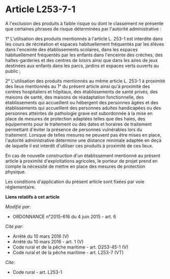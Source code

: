 # Article L253-7-1

A l'exclusion des produits à faible risque ou dont le classement ne présente que certaines phrases de risque déterminées par
l'autorité administrative : 

1° L'utilisation des produits mentionnés à l'article L. 253-1 est interdite dans les cours de récréation et espaces
habituellement fréquentés par les élèves dans l'enceinte des établissements scolaires, dans les espaces habituellement
fréquentés par les enfants dans l'enceinte des crèches, des haltes-garderies et des centres de loisirs ainsi que dans les
aires de jeux destinées aux enfants dans les parcs, jardins et espaces verts ouverts au public ; 

2° L'utilisation des produits mentionnés au même article L. 253-1 à proximité des lieux mentionnés au 1° du présent article
ainsi qu'à proximité des centres hospitaliers et hôpitaux, des établissements de santé privés, des maisons de santé, des
maisons de réadaptation fonctionnelle, des établissements qui accueillent ou hébergent des personnes âgées et des
établissements qui accueillent des personnes adultes handicapées ou des personnes atteintes de pathologie grave est
subordonnée à la mise en place de mesures de protection adaptées telles que des haies, des équipements pour le traitement ou
des dates et horaires de traitement permettant d'éviter la présence de personnes vulnérables lors du traitement. Lorsque de
telles mesures ne peuvent pas être mises en place, l'autorité administrative détermine une distance minimale adaptée en deçà
de laquelle il est interdit d'utiliser ces produits à proximité de ces lieux. 

En cas de nouvelle construction d'un établissement mentionné au présent article à proximité d'exploitations agricoles, le
porteur de projet prend en compte la nécessité de mettre en place des mesures de protection physique. 

Les conditions d'application du présent article sont fixées par voie réglementaire.

**Liens relatifs à cet article**

_Modifié par_:

  - ORDONNANCE n°2015-616 du 4 juin 2015 - art. 6

_Cité par_:

  - Arrêté du 10 mars 2016 (V)
  - Arrêté du 10 mars 2016 - art. 1 (V)
  - Code rural et de la pêche maritime - art. D253-45-1 (V)
  - Code rural et de la pêche maritime - art. L253-7 (VT)

_Cite_:

  - Code rural - art. L253-1
